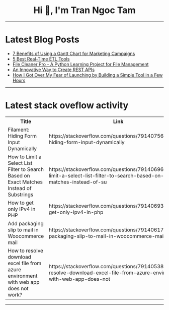 <h1 align="center">Hi 👋, I'm Tran Ngoc Tam</h1>

---

# Latest Blog Posts 
<!-- BLOG-POST-LIST:START -->
- [7 Benefits of Using a Gantt Chart for Marketing Campaigns](https://dev.to/thomasy0ung/7-benefits-of-using-a-gantt-chart-for-marketing-campaigns-3gdn)
- [5 Best Real-Time ETL Tools](https://dev.to/techsourabh/5-best-real-time-etl-tools-8mb)
- [File Cleaner Pro - A Python Learning Project for File Management](https://dev.to/conquerym/file-cleaner-pro-a-python-learning-project-for-file-management-56im)
- [An Innovative Way to Create REST APIs](https://dev.to/apilover/an-innovative-way-to-create-rest-apis-4a3i)
- [How I Got Over My Fear of Launching by Building a Simple Tool in a Few Hours](https://dev.to/arno_le_mans/how-i-got-over-my-fear-of-launching-by-building-a-simple-tool-in-a-few-hours-296a)
<!-- BLOG-POST-LIST:END -->

---

# Latest stack oveflow activity
<table>
  <tr><th>Title</th><th>Link</th></tr>
  <!-- STACKOVERFLOW:START --><tr><td>Filament: Hiding Form Input Dynamically</td><td>https://stackoverflow.com/questions/79140756/filament-hiding-form-input-dynamically</td></tr><tr><td>How to Limit a Select List Filter to Search Based on Exact Matches Instead of Substrings</td><td>https://stackoverflow.com/questions/79140696/how-to-limit-a-select-list-filter-to-search-based-on-exact-matches-instead-of-su</td></tr><tr><td>How to get only IPv4 in PHP</td><td>https://stackoverflow.com/questions/79140693/how-to-get-only-ipv4-in-php</td></tr><tr><td>Add packaging slip to mail in Woocommerce mail</td><td>https://stackoverflow.com/questions/79140617/add-packaging-slip-to-mail-in-woocommerce-mail</td></tr><tr><td>How to resolve download excel file from azure environment with web app does not work?</td><td>https://stackoverflow.com/questions/79140538/how-to-resolve-download-excel-file-from-azure-environment-with-web-app-does-not</td></tr><!-- STACKOVERFLOW:END -->
</table>

---


